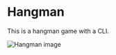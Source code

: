 # Hangman

This is a hangman game with a CLI.

![Hangman image](https://upload.wikimedia.org/wikipedia/commons/thumb/f/f4/Hangman_game.jpg/800px-Hangman_game.jpg?1519860037721)
